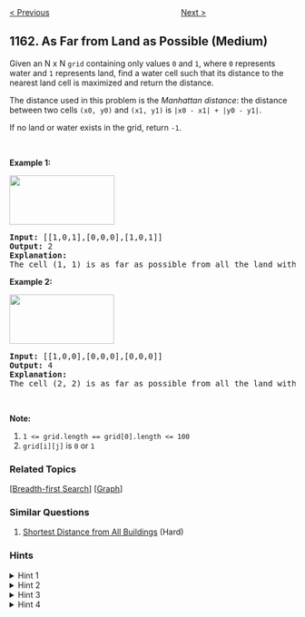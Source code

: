 <!--|This file generated by command(leetcode description); DO NOT EDIT.    |-->
<!--+----------------------------------------------------------------------+-->
<!--|@author    Openset <openset.wang@gmail.com>                           |-->
<!--|@link      https://github.com/openset                                 |-->
<!--|@home      https://github.com/openset/leetcode                        |-->
<!--+----------------------------------------------------------------------+-->

[< Previous](https://github.com/openset/leetcode/tree/master/problems/maximum-level-sum-of-a-binary-tree "Maximum Level Sum of a Binary Tree")
　　　　　　　　　　　　　　　　
[Next >](https://github.com/openset/leetcode/tree/master/problems/last-substring-in-lexicographical-order "Last Substring in Lexicographical Order")

## 1162. As Far from Land as Possible (Medium)

<p>Given an N x N <code>grid</code>&nbsp;containing only values <code>0</code> and <code>1</code>, where&nbsp;<code>0</code> represents water&nbsp;and <code>1</code> represents land, find a water cell such that its distance to the nearest land cell is maximized and return the distance.</p>

<p>The distance used in this problem is the <em>Manhattan distance</em>:&nbsp;the distance between two cells <code>(x0, y0)</code> and <code>(x1, y1)</code> is <code>|x0 - x1| + |y0 - y1|</code>.</p>

<p>If no land or water exists in the grid, return <code>-1</code>.</p>

<p>&nbsp;</p>

<p><strong>Example 1:</strong></p>

<p><strong><img alt="" src="https://assets.leetcode.com/uploads/2019/05/03/1336_ex1.JPG" style="width: 185px; height: 87px;" /></strong></p>

<pre>
<strong>Input: </strong><span id="example-input-1-1">[[1,0,1],[0,0,0],[1,0,1]]</span>
<strong>Output: </strong><span id="example-output-1">2</span>
<strong>Explanation: </strong>
The cell (1, 1) is as far as possible from all the land with distance 2.
</pre>

<p><strong>Example 2:</strong></p>

<p><strong><img alt="" src="https://assets.leetcode.com/uploads/2019/05/03/1336_ex2.JPG" style="width: 184px; height: 87px;" /></strong></p>

<pre>
<strong>Input: </strong><span id="example-input-2-1">[[1,0,0],[0,0,0],[0,0,0]]</span>
<strong>Output: </strong><span id="example-output-2">4</span>
<strong>Explanation: </strong>
The cell (2, 2) is as far as possible from all the land with distance 4.
</pre>

<p>&nbsp;</p>

<p><span><strong>Note:</strong></span></p>

<ol>
	<li><span><code>1 &lt;= grid.length == grid[0].length&nbsp;&lt;= 100</code></span></li>
	<li><span><code>grid[i][j]</code>&nbsp;is <code>0</code> or <code>1</code></span></li>
</ol>

### Related Topics
  [[Breadth-first Search](https://github.com/openset/leetcode/tree/master/tag/breadth-first-search/README.md)]
  [[Graph](https://github.com/openset/leetcode/tree/master/tag/graph/README.md)]

### Similar Questions
  1. [Shortest Distance from All Buildings](https://github.com/openset/leetcode/tree/master/problems/shortest-distance-from-all-buildings) (Hard)

### Hints
<details>
<summary>Hint 1</summary>
Can you think of this problem in a backwards way ?
</details>

<details>
<summary>Hint 2</summary>
Imagine expanding outward from each land cell. What kind of search does that ?
</details>

<details>
<summary>Hint 3</summary>
Use BFS starting from all land cells in the same time.
</details>

<details>
<summary>Hint 4</summary>
When do you reach the furthest water cell?
</details>
